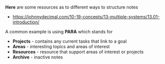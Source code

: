 **Here** are some resources as to different ways to structure notes
- https://johnnydecimal.com/10-19-concepts/13-multiple-systems/13.01-introduction/

A common example is using **PARA** which stands for 
- **Projects** - contains any current tasks that link to a goal
- **Areas** - interesting topics and areas of interest
- **Resources** - resource that support areas of interest or projects
- **Archive** - inactive notes
